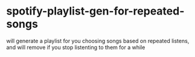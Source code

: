 # spotify-playlist-gen-for-repeated-songs

will generate a playlist for you choosing songs based on repeated listens, and will remove if you stop listenting to them for a while
